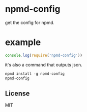 # npmd-config

get the config for npmd.

# example

``` js
console.log(require('npmd-config'))
```

it's also a command that outputs json.

``` js
npmd install -g npmd-config
npmd-config
```

## License

MIT
